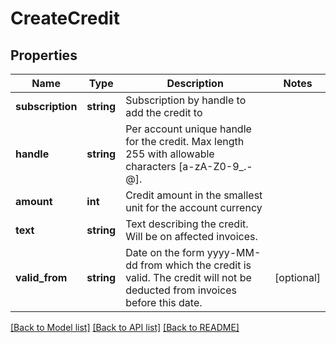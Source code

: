 # CreateCredit

## Properties
Name | Type | Description | Notes
------------ | ------------- | ------------- | -------------
**subscription** | **string** | Subscription by handle to add the credit to |
**handle** | **string** | Per account unique handle for the credit. Max length 255 with allowable characters [a-zA-Z0-9_.-@]. |
**amount** | **int** | Credit amount in the smallest unit for the account currency |
**text** | **string** | Text describing the credit. Will be on affected invoices. |
**valid_from** | **string** | Date on the form yyyy-MM-dd from which the credit is valid. The credit will not be deducted from invoices before this date. | [optional]

[[Back to Model list]](../../README.md#documentation-for-models) [[Back to API list]](../../README.md#documentation-for-api-endpoints) [[Back to README]](../../README.md)



